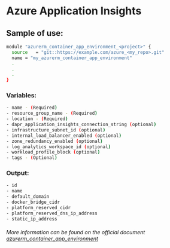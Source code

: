 # Azure Application Insights

## Sample of use:

```bash
module "azurerm_container_app_environment_<project>" {
  source   = "git::https://example.com/azure_<my_repo>.git"
  name = "my_azurerm_container_app_environment"
  .
  .
  .
}
```

### Variables:

```bash
- name - (Required)
- resource_group_name - (Required)
- location - (Required)
- dapr_application_insights_connection_string (optional)
- infrastructure_subnet_id (optional)
- internal_load_balancer_enabled (optional)
- zone_redundancy_enabled (optional)
- log_analytics_workspace_id (optional)
- workload_profile_block (optional)
- tags - (Optional)
```

### Output:

```bash
- id
- name
- default_domain
- docker_bridge_cidr
- platform_reserved_cidr
- platform_reserved_dns_ip_address
- static_ip_address
```

###### More information can be found on the official document [azurerm_container_app_environment](https://registry.terraform.io/providers/hashicorp/azurerm/latest/docs/resources/container_app_environment)